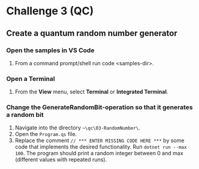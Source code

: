 # Challenge 3 (QC)

## Create a quantum random number generator

### Open the samples in VS Code

1. From a command prompt/shell run code \<samples-dir\>.

### Open a Terminal

1. From the **View** menu, select **Terminal** or **Integrated Terminal**.

### Change the GenerateRandomBit-operation so that it generates a random bit

1. Navigate into the directory `~\qc\03-RandomNumber\`.
1. Open the `Program.qs` file.
1. Replace the comment `// *** ENTER MISSING CODE HERE ***` by some code that implements the desired functionality.
Run `dotnet run --max 100`.
The program should print a random integer between 0 and max (different values with repeated runs).
